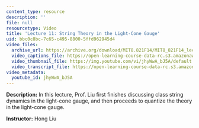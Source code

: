 ```yaml
---
content_type: resource
description: ''
file: null
resourcetype: Video
title: 'Lecture 11: String Theory in the Light-Cone Gauge'
uid: bbc0c8bc-7c65-c495-8800-5ffd962945d4
video_files:
  archive_url: https://archive.org/download/MIT8.821F14/MIT8_821F14_lec11_300k.mp4
  video_captions_file: https://open-learning-course-data-rc.s3.amazonaws.com/8-821-string-theory-and-holographic-duality-fall-2014/8f9a064655785a31959e0d726af79297_jhyWwA_bJ5A.vtt
  video_thumbnail_file: https://img.youtube.com/vi/jhyWwA_bJ5A/default.jpg
  video_transcript_file: https://open-learning-course-data-rc.s3.amazonaws.com/8-821-string-theory-and-holographic-duality-fall-2014/a57f34d5bcf668ec494b298624768031_jhyWwA_bJ5A.pdf
video_metadata:
  youtube_id: jhyWwA_bJ5A
---
```


**Description:** In this lecture, Prof. Liu first finishes discussing class string dynamics in the light-cone gauge, and then proceeds to quantize the theory in the light-cone gauge.

**Instructor:** Hong Liu